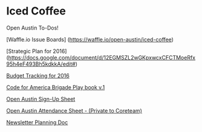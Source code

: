 # Iced Coffee

Open Austin To-Dos!

[Waffle.io Issue Boards]
(https://waffle.io/open-austin/iced-coffee)

[Strategic Plan for 2016]
(https://docs.google.com/document/d/12EGMSZL2wGKpxwcxCFCTMoeRfx95h4eF493Bh5kdkkA/edit#)

[Budget Tracking for 2016](https://docs.google.com/spreadsheets/d/1r09ttR56hAUi_h5tZOxKQONG4D_WTcEaYHLLA2PCaMA/edit?usp=sharing)

[Code for America Brigade Play book v.1](http://www.codeforamerica.org/brigade/static/playbook_v1_nov2015.pdf)

[Open Austin Sign-Up Sheet](http://tinyurl.com/oamembership)

[Open Austin Attendance Sheet - (Private to Coreteam)](https://docs.google.com/spreadsheets/d/1e1fc1u9qFC3PDuMNXXgPI4mO2iruXQFX9yHFgkZRoec/edit?usp=drive_web)

[Newsletter Planning Doc](https://docs.google.com/document/d/1E1QGjLEWObfBsTN6IXt1eNu6Dggmm_4W6emLbhllAFQ/edit?usp=sharing)
